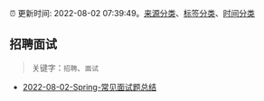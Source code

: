 :alarm_clock: 更新时间: 2022-08-02 07:39:49。[来源分类](../README.md)、[标签分类](../TAGS.md)、[时间分类](../TIMELINE.md)

## 招聘面试


> 关键字：`招聘`、`面试`



- [2022-08-02-Spring-常见面试题总结](https://toutiao.io/k/o96473m) 